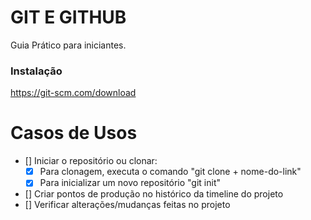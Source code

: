 # GIT E GITHUB

Guia Prático para iniciantes.

### Instalação 
https://git-scm.com/download

# Casos de Usos
- [] Iniciar o repositório ou clonar:
    - [x] Para clonagem, executa o comando "git clone + nome-do-link"
    - [x] Para inicializar um novo repositório "git init"

- [] Criar pontos de produção no histórico da timeline do projeto
- [] Verificar  alterações/mudanças feitas no projeto
